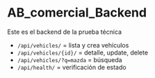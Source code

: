 # AB_comercial_Backend
Este es el backend de la prueba técnica 

- `/api/vehicles/` = lista y crea vehículos
- `/api/vehicles/{id}/` = detalle, update, delete
- `/api/vehicles/?q=mazda` = búsqueda
- `/api/health/` = verificación de estado
